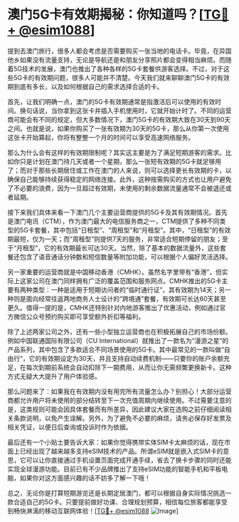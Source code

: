 # 澳门5G卡有效期揭秘：你知道吗？[[TG💪+ @esim1088](https://t.me/s/esim1088)]

提到去澳门旅行，很多人都会考虑是否需要购买一张当地的电话卡。毕竟，在异国他乡如果没有流量支持，无论是导航还是和朋友分享照片都会变得相当麻烦。而随着5G技术的发展，澳门也推出了各种各样的5G卡套餐供游客选择。不过，对于这些5G卡的有效期问题，很多人可能并不清楚。今天我们就来聊聊澳门5G卡的有效期到底有多长，以及如何根据自己的需求选择合适的卡。

首先，让我们明确一点，澳门的5G卡有效期通常是指激活后可以使用的有效时间。换句话说，当你拿到这张卡并插入手机使用时，它就开始计时了。不同的运营商可能会有不同的规定，但大多数情况下，澳门5G卡的有效期大致在30天到90天之间。也就是说，如果你购买了一张有效期为30天的5G卡，那么从你第一次使用这张卡开始算起，你将有整整一个月的时间可以享受高速网络服务。

那么为什么会有这样的有效期限制呢？其实这主要是为了满足短期游客的需求。比如你只是计划在澳门待几天或者一个星期，那么一张短有效期的5G卡就足够用了；而对于那些长期居住或工作在澳门的人来说，则可以选择更长有效期的卡，以确保自己能够持续获得稳定的网络连接。此外，这种按需购买的方式也让用户避免了不必要的浪费，因为一旦超过有效期，未使用的剩余数据流量通常不会被退还或者延期。

接下来我们具体来看一下澳门几个主要运营商提供的5G卡及其有效期情况。首先是澳门电讯（CTM），作为澳门最大的电信服务商之一，CTM提供了多种不同类型的5G卡套餐，其中包括“日租型”、“周租型”和“月租型”。其中，“日租型”的有效期最短，仅为一天；而“周租型”则提供7天的服务，非常适合短期停留的朋友；至于“月租型”，它的有效期最长可达30天。当然，除了基本的数据流量外，这些套餐还包含了语音通话分钟数和短信数量等附加功能，可以根据个人偏好灵活选择。

另一家重要的运营商就是中国移动香港（CMHK）。虽然名字里带有“香港”，但实际上这家公司在澳门同样拥有广泛的覆盖范围和服务网点。CMHK推出的5G卡主要有两种类型：一种是适用于短期访问者的“临时通行证”，其有效期为14天；另一种则是面向经常往返两地商务人士设计的“跨境通”套餐，有效期可长达60天甚至更久。值得一提的是，CMHK还特别针对内地游客推出了优惠活动，例如通过官方微信公众号预约购买即可享受额外折扣等福利。

除了上述两家公司之外，还有一些小型独立运营商也在积极拓展自己的市场份额。例如中国联通国际有限公司（CU International）就推出了一款名为“漫游之星”的产品系列，其中包含了多款适合不同场景使用的5G卡。其中最常见的一款叫做“自由行”，它的有效期设定为30天，并且支持自动续费机制——只要你的账户余额充足，在每次到期前系统会自动扣除下一期费用，从而让你无需频繁更换新卡。这种方式无疑大大提升了用户体验感。

那么问题来了：如果我在有效期内没有用完所有流量怎么办？别担心！大部分运营商都允许用户将未使用的部分结转至下一次充值周期内继续使用。不过需要注意的是，这类规则可能会因具体套餐而有所差异，因此建议大家在选购之前仔细阅读相关条款说明，以免产生误解。另外，为了避免不必要的麻烦，请务必保存好发票及相关凭证，以便日后查询或投诉时作为依据。

最后还有一个小贴士要告诉大家：如果你觉得携带实体SIM卡太麻烦的话，现在市面上已经出现了越来越多支持eSIM技术的产品。所谓eSIM就是嵌入式SIM卡的意思，它可以让你直接通过手机设置页面完成开通手续，省去了换卡步骤的同时还能实现全球漫游功能。目前已有不少品牌推出了支持eSIM功能的智能手机和平板电脑，如果你对这方面感兴趣的话不妨多了解一下哦！

总之，无论你是打算短期游览还是长期定居澳门，都可以根据自身实际情况挑选一款合适自己的5G卡。只要提前做好功课、合理规划预算，相信每位旅客都能享受到畅快淋漓的移动互联网体验！[[TG💪+ @esim1088](https://t.me/s/esim1088) ![Image](https://i.postimg.cc/4NQfJmqS/Snipaste-2025-05-13-00-14-12.png)]
